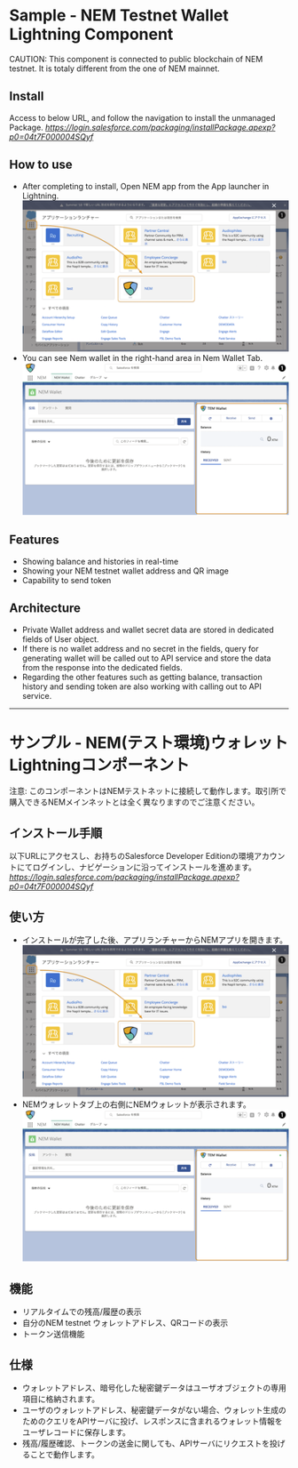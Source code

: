 # Sample - NEM Testnet Wallet Lightning Component 


CAUTION: This component is connected to public blockchain of NEM testnet. It is totaly different from the one of NEM mainnet.


## Install

Access to below URL, and follow the navigation to install the unmanaged Package.
_https://login.salesforce.com/packaging/installPackage.apexp?p0=04t7F000004SQyf_


## How to use

* After completing to install, Open NEM app from the App launcher in Lightning.
![Screenshot001](https://github.com/misu007/sample-nem-testnet-wallet-lightning-component/blob/master/for-read-me-001.png?raw=true)
* You can see Nem wallet in the right-hand area in Nem Wallet Tab.
![Screenshot002](https://github.com/misu007/sample-nem-testnet-wallet-lightning-component/blob/master/for-read-me-002.png?raw=true)


## Features

* Showing balance and histories in real-time
* Showing your NEM testnet wallet address and QR image
* Capability to send token

## Architecture

* Private Wallet address and wallet secret data are stored in dedicated fields of User object.
* If there is no wallet address and no secret in the fields, query for generating wallet will be called out to API service and store the data from the response into the dedicated fields.
* Regarding the other features such as getting balance, transaction history and sending token are also working with calling out to API service.
  
  
***
  
# サンプル - NEM(テスト環境)ウォレット Lightningコンポーネント 


注意: このコンポーネントはNEMテストネットに接続して動作します。取引所で購入できるNEMメインネットとは全く異なりますのでご注意ください。


## インストール手順

以下URLにアクセスし、お持ちのSalesforce Developer Editionの環境アカウントにてログインし、ナビゲーションに沿ってインストールを進めます。
_https://login.salesforce.com/packaging/installPackage.apexp?p0=04t7F000004SQyf_


## 使い方

* インストールが完了した後、アプリランチャーからNEMアプリを開きます。
![Screenshot001](https://github.com/misu007/sample-nem-testnet-wallet-lightning-component/blob/master/for-read-me-001.png?raw=true)
* NEMウォレットタブ上の右側にNEMウォレットが表示されます。
![Screenshot002](https://github.com/misu007/sample-nem-testnet-wallet-lightning-component/blob/master/for-read-me-002.png?raw=true)


## 機能

* リアルタイムでの残高/履歴の表示
* 自分のNEM testnet ウォレットアドレス、QRコードの表示
* トークン送信機能

## 仕様

* ウォレットアドレス、暗号化した秘密鍵データはユーザオブジェクトの専用項目に格納されます。
* ユーザのウォレットアドレス、秘密鍵データがない場合、ウォレット生成のためのクエリをAPIサーバに投げ、レスポンスに含まれるウォレット情報をユーザレコードに保存します。
* 残高/履歴確認、トークンの送金に関しても、APIサーバにリクエストを投げることで動作します。

